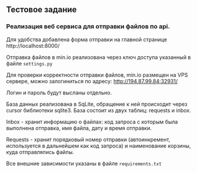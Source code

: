 ## Тестовое задание

### Реализация веб сервиса для отправки файлов по api.

Для удобства добавлена форма отправки на главной странице http://localhost:8000/

Отправка файлов в min.io реализована через ключ доступа указанный в файле `settings.py`

Для проверки корректности отправки файлов, min.io размещен на VPS сервере, можно залогиниться
по адресу: http://194.87.99.84:32931/

Логин и пароль будут высланы отдельно.

База данных реализована в SqLite, обращение к ней происходит через cursor библиотеки sqlite3.
База состоит из двух таблиц: requests и inbox. 

Inbox - хранит информацию о файлах: код запроса с которым была выполнена отправка, имя файла, дату и время отправки.

Requests - хранит порядковый номер отправки (автоинкремент, используется в дальнейшем как код запроса) и наименование корзины, куда отправлялись файлы.

Все внешние зависимости указаны в файле `requirements.txt` 

